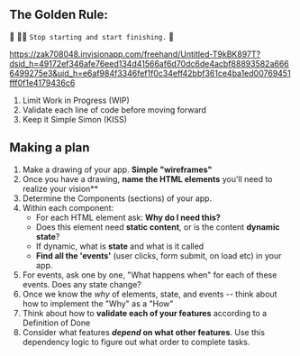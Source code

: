 ## The Golden Rule:

🦸 🦸‍♂️ `Stop starting and start finishing.` 🏁

https://zak708048.invisionapp.com/freehand/Untitled-T9kBK897T?dsid_h=49172ef346afe76eed134d41566af6d70dc6de4acbf88893582a6666499275e3&uid_h=e6af984f3346fef1f0c34eff42bbf361ce4ba1ed00769451fff0f1e4179436c6

1. Limit Work in Progress (WIP)
1. Validate each line of code before moving forward
1. Keep it Simple Simon (KISS)

## Making a plan

1. Make a drawing of your app. **Simple "wireframes"**
1. Once you have a drawing, **name the HTML elements** you'll need to realize your vision**
1. Determine the Components (sections) of your app.
1. Within each component:
    - For each HTML element ask: **Why do I need this?**
    - Does this element need **static content**, or is the content **dynamic state**?
    - If dynamic, what is **state** and what is it called
    - **Find all the 'events'** (user clicks, form submit, on load etc) in your app. 
1. For events, ask one by one, "What happens when" for each of these events. Does any state change?
1. Once we know the _why_ of elements, state, and events -- think about how to implement the "Why" as a "How"
1. Think about how to **validate each of your features** according to a Definition of Done
1. Consider what features **_depend_ on what other features**. Use this dependency logic to figure out what order to complete tasks.
